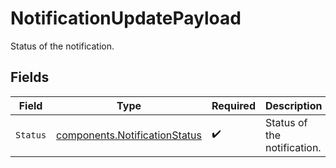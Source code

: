 # NotificationUpdatePayload

Status of the notification.


## Fields

| Field                                                                          | Type                                                                           | Required                                                                       | Description                                                                    |
| ------------------------------------------------------------------------------ | ------------------------------------------------------------------------------ | ------------------------------------------------------------------------------ | ------------------------------------------------------------------------------ |
| `Status`                                                                       | [components.NotificationStatus](../../models/components/notificationstatus.md) | :heavy_check_mark:                                                             | Status of the notification.                                                    |